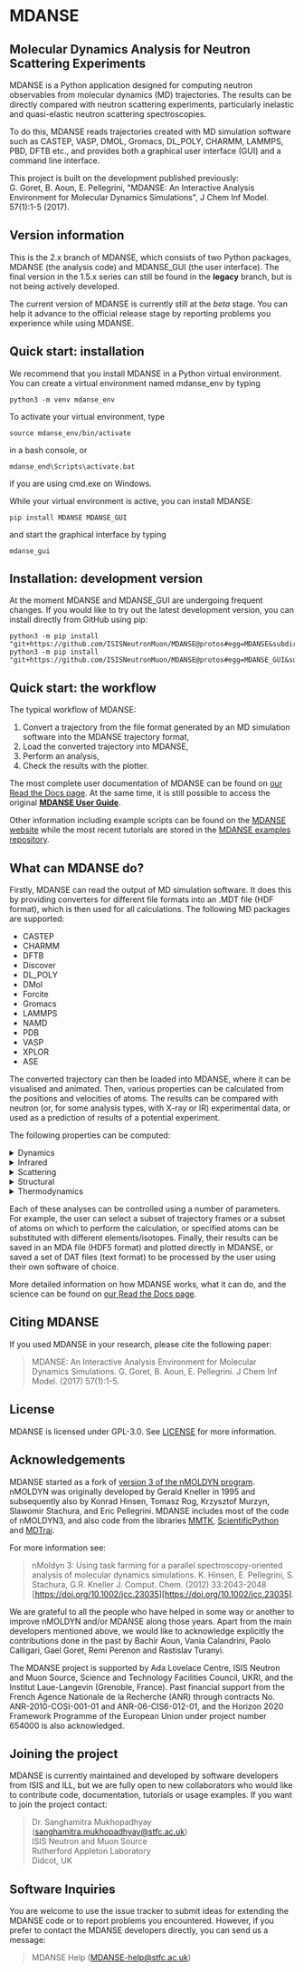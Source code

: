 # MDANSE 

## Molecular Dynamics Analysis for Neutron Scattering Experiments

MDANSE is a Python application designed for computing neutron observables from molecular dynamics (MD) trajectories. The results can 
be directly compared with neutron scattering experiments, particularly inelastic and quasi-elastic neutron scattering 
spectroscopies.

To do this, MDANSE reads trajectories created with MD simulation software
such as CASTEP, VASP, DMOL, Gromacs, DL_POLY, CHARMM, LAMMPS, PBD, DFTB etc.,
and provides both a graphical user interface (GUI) and a command line interface. 

This project is built on the development published previously: \
G. Goret, B. Aoun, E. Pellegrini, "MDANSE: An Interactive Analysis Environment for Molecular Dynamics Simulations", 
J Chem Inf Model. 57(1):1-5 (2017).

## Version information

This is the 2.x branch of MDANSE, which consists of two Python packages, MDANSE (the analysis code) and MDANSE_GUI (the user interface). The final version in the 1.5.x series can still be found in the **legacy** branch, but is not being actively developed.

The current version of MDANSE is currently still at the _beta_ stage. You can help it advance to the official release stage by reporting problems you experience while using MDANSE.

## Quick start: installation

We recommend that you install MDANSE in a Python virtual environment. You can create a virtual environment named mdanse_env by typing
```
python3 -m venv mdanse_env
```

To activate your virtual environment, type
```
source mdanse_env/bin/activate
```
in a bash console, or
```
mdanse_end\Scripts\activate.bat
```
if you are using cmd.exe on Windows.

While your virtual environment is active, you can install MDANSE:
```
pip install MDANSE MDANSE_GUI
```
and start the graphical interface by typing
```
mdanse_gui
```

## Installation: development version

At the moment MDANSE and MDANSE_GUI are undergoing frequent changes. If you would
like to try out the latest development version, you can install directly from GitHub
using pip:
```
python3 -m pip install "git+https://github.com/ISISNeutronMuon/MDANSE@protos#egg=MDANSE&subdirectory=MDANSE"
python3 -m pip install "git+https://github.com/ISISNeutronMuon/MDANSE@protos#egg=MDANSE_GUI&subdirectory=MDANSE_GUI"
```

## Quick start: the workflow

The typical workflow of MDANSE:

1. Convert a trajectory from the file format generated by an MD simulation software into the MDANSE trajectory format,
2. Load the converted trajectory into MDANSE,
3. Perform an analysis,
4. Check the results with the plotter.


The most complete user documentation of MDANSE can be found on [our Read the Docs page](https://mdanse.readthedocs.io/en/protos).
At the same time, it is still possible to access the original **[MDANSE User Guide](https://epubs.stfc.ac.uk/work/51935555)**.

Other information including example scripts can be found on the [MDANSE website](https://www.isis.stfc.ac.uk/Pages/MDANSEproject.aspx) 
while the most recent tutorials are stored in the [MDANSE examples repository](https://github.com/ISISNeutronMuon/MDANSE-Examples).

## What can MDANSE do?

Firstly, MDANSE can read the output of MD simulation software. It does this by providing converters for different file formats
into an .MDT file (HDF format), which is then used for all calculations. The following MD packages are supported:

- CASTEP
- CHARMM
- DFTB 
- Discover 
- DL_POLY 
- DMol 
- Forcite
- Gromacs
- LAMMPS
- NAMD
- PDB
- VASP
- XPLOR
- ASE

The converted trajectory can then be loaded into MDANSE, where it can be visualised and animated.
Then, various properties can be calculated from the positions and velocities of atoms.
The results can be compared with neutron (or, for some analysis types, with X-ray or IR)
experimental data, or used as a prediction of results of a potential experiment.

The following properties can be computed:

<details><summary>Dynamics</summary><ul>
<li>Angular correlation</li>
<li>Density of states</li>
<li>Mean Square Displacement</li>
<li>Position Autocorrelation Function</li>
<li>Velocity Autocorrelation Function</li>
<li>Current Correlation Function</li>
<li>van Hove function (self)</li>
<li>van Hove function (distinct)</li>
</ul></details>

<details><summary>Infrared</summary><ul>
<li>Dipole Autocorrelation Function</li>
<li>Infrared</li>
</ul></details>

<details><summary>Scattering</summary><ul>
<li>Dynamic Coherent Structure Factor</li>
<li>Dynamic Incoherent Structure Factor</li>
<li>Elastic Incoherent Structure Factor</li>
<li>Gaussian Dynamic Incoherent Structure Factor</li>
<li>Neutron Dynamic Total Structure Factor</li>
</ul></details>

<details><summary>Structural</summary><ul>
<li>Area Per Molecule</li>
<li>Coordination Number</li>
<li>Density Profile</li>
<li>Eccentricity</li>
<li>Molecular Trace</li>
<li>Pair Distribution Function</li>
<li>Root Mean Square Deviation</li>
<li>Root Mean Square Fluctuation</li>
<li>Radius of Gyration</li>
<li>Solvent Accessible Surface</li>
<li>Static Structure Factor</li>
<li>Voronoi (volume per atom)</li>
<li>X-Ray Static Structure Factor</li>
</ul></details>

<details><summary>Thermodynamics</summary><ul>
<li>Density</li>
<li>Temperature</li>
</ul></details>

Each of these analyses can be controlled using a number of parameters. For example,
the user can select a subset of trajectory frames or a subset of atoms
on which to perform the calculation, or specified atoms can be substituted with
different elements/isotopes. Finally, their results can be saved in an MDA file (HDF5 format)
and plotted directly in MDANSE, 
or saved a set of DAT files (text format) to be processed by the user using
their own software of choice.

More detailed information on how MDANSE works, what it can do, and the science can
be found on [our Read the Docs page](https://mdanse.readthedocs.io/en/protos).

## Citing MDANSE

If you used MDANSE in your research, please cite the following paper:

>MDANSE: An Interactive Analysis Environment for Molecular Dynamics Simulations.
G. Goret, B. Aoun, E. Pellegrini. J Chem Inf Model. (2017) 57(1):1-5.

## License

MDANSE is licensed under GPL-3.0. See [LICENSE](https://github.com/ISISNeutronMuon/MDANSE/blob/develop/LICENSE) for more 
information.


## Acknowledgements

MDANSE started as a fork of [version 3 of the nMOLDYN program](https://github.com/khinsen/nMOLDYN3).
nMOLDYN was originally developed by Gerald Kneller in 1995 and subsequently also by Konrad Hinsen, Tomasz Rog,
Krzysztof Murzyn, Slawomir Stachura, and Eric Pellegrini. MDANSE includes most of the code of nMOLDYN3, and also code
from the libraries [MMTK](https://github.com/khinsen/MMTK), [ScientificPython](https://github.com/khinsen/ScientificPython)
and [MDTraj](https://github.com/mdtraj/mdtraj).

For more information see:

>nMoldyn 3: Using task farming for a parallel spectroscopy-oriented analysis of molecular dynamics simulations.
K. Hinsen, E. Pellegrini, S. Stachura, G.R. Kneller J. Comput. Chem. (2012) 33:2043-2048 [https://doi.org/10.1002/jcc.23035][https://doi.org/10.1002/jcc.23035]. 

We are grateful to all the people who have helped in some way or another to improve nMOLDYN and/or MDANSE along those years. 
Apart from the main developers mentioned above, we would like to acknowledge explicitly the contributions done in the past 
by Bachir Aoun, Vania Calandrini, Paolo Calligari, Gael Goret, Remi Perenon and Rastislav Turanyi.

The MDANSE project is supported by Ada Lovelace Centre, ISIS Neutron and Muon Source, Science
and Technology Facilities Council, UKRI, and the Institut Laue-Langevin (Grenoble, France). 
Past financial support from the French Agence Nationale de la Recherche (ANR) through contracts 
No. ANR-2010-COSI-001-01 and ANR-06-CIS6-012-01, and the Horizon 2020 Framework Programme of 
the European Union under project number 654000 is also acknowledged.

## Joining the project

MDANSE is currently maintained and developed by software developers from ISIS and ILL, but we are fully open to new
collaborators who would like to contribute code, documentation, tutorials or usage examples.
If you want to join the project contact:

>Dr. Sanghamitra Mukhopadhyay (sanghamitra.mukhopadhyay@stfc.ac.uk) \
ISIS Neutron and Muon Source \
Rutherford Appleton Laboratory \
Didcot, UK

## Software Inquiries

You are welcome to use the issue tracker to submit ideas for
extending the MDANSE code or to report problems you encountered.
However, if you prefer to contact the MDANSE developers directly,
you can send us a message:
>MDANSE Help (MDANSE-help@stfc.ac.uk)
